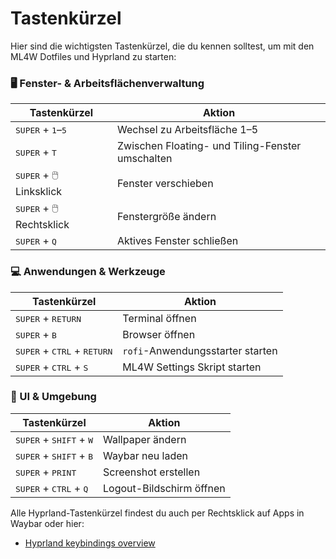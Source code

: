 # Tastenkürzel

Hier sind die wichtigsten Tastenkürzel, die du kennen solltest, um mit den ML4W Dotfiles und Hyprland zu starten:

### 🖥️ Fenster- & Arbeitsflächenverwaltung

| Tastenkürzel | Aktion |
|--------|--------|
| <kbd>SUPER</kbd> + <kbd>1</kbd>–<kbd>5</kbd> | Wechsel zu Arbeitsfläche 1–5 |
| <kbd>SUPER</kbd> + <kbd>T</kbd> | Zwischen Floating- und Tiling-Fenster umschalten |
| <kbd>SUPER</kbd> + 🖱️ Linksklick | Fenster verschieben |
| <kbd>SUPER</kbd> + 🖱️ Rechtsklick | Fenstergröße ändern |
| <kbd>SUPER</kbd> + <kbd>Q</kbd> | Aktives Fenster schließen |

### 💻 Anwendungen & Werkzeuge

| Tastenkürzel | Aktion |
|--------|--------|
| <kbd>SUPER</kbd> + <kbd>RETURN</kbd> | Terminal öffnen |
| <kbd>SUPER</kbd> + <kbd>B</kbd> | Browser öffnen |
| <kbd>SUPER</kbd> + <kbd>CTRL</kbd> + <kbd>RETURN</kbd> | `rofi`-Anwendungsstarter starten |
| <kbd>SUPER</kbd> + <kbd>CTRL</kbd> + <kbd>S</kbd> | ML4W Settings Skript starten |

### 🧭 UI & Umgebung

| Tastenkürzel | Aktion |
|--------|--------|
| <kbd>SUPER</kbd> + <kbd>SHIFT</kbd> + <kbd>W</kbd> | Wallpaper ändern |
| <kbd>SUPER</kbd> + <kbd>SHIFT</kbd> + <kbd>B</kbd> | Waybar neu laden |
| <kbd>SUPER</kbd> + <kbd>PRINT</kbd> | Screenshot erstellen |
| <kbd>SUPER</kbd> + <kbd>CTRL</kbd> + <kbd>Q</kbd> | Logout-Bildschirm öffnen |

Alle Hyprland-Tastenkürzel findest du auch per Rechtsklick auf Apps in Waybar oder hier:

- [Hyprland keybindings overview](https://github.com/mylinuxforwork/dotfiles/blob/main/dotfiles/.config/hypr/conf/keybindings/default.conf)
